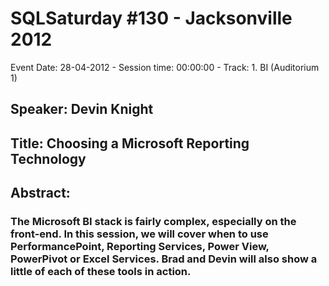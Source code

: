 # SQLSaturday #130 - Jacksonville 2012
Event Date: 28-04-2012 - Session time: 00:00:00 - Track: 1. BI (Auditorium 1)
## Speaker: Devin Knight
## Title: Choosing a Microsoft Reporting Technology
## Abstract:
### The Microsoft BI stack is fairly complex, especially on the front-end. In this session, we will cover when to use PerformancePoint, Reporting Services, Power View, PowerPivot or Excel Services.  Brad and Devin will also show a little of each of these tools in action.
